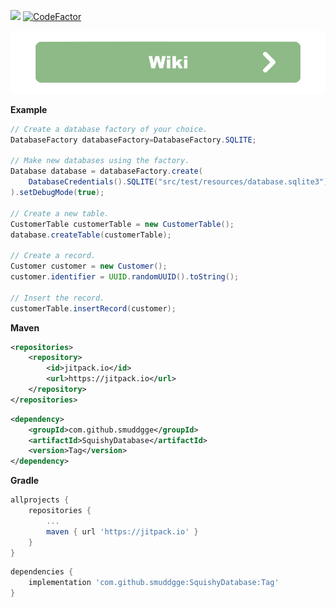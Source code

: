 [![](https://jitpack.io/v/Smuddgge/SquishyDatabase.svg)](https://jitpack.io/#Smuddgge/SquishyDatabase)
[![CodeFactor](https://www.codefactor.io/repository/github/smuddgge/squishydatabase/badge)](https://www.codefactor.io/repository/github/smuddgge/squishydatabase)

<div align=center>
    <a href="https://smuddgge.gitbook.io/squishy-database/"><img src="./graphics/wiki.png" width="512"></a>
</div>

**Example**
```java
// Create a database factory of your choice.
DatabaseFactory databaseFactory=DatabaseFactory.SQLITE;

// Make new databases using the factory.
Database database = databaseFactory.create(
    DatabaseCredentials().SQLITE("src/test/resources/database.sqlite3")
).setDebugMode(true);

// Create a new table.
CustomerTable customerTable = new CustomerTable();
database.createTable(customerTable);

// Create a record.
Customer customer = new Customer();
customer.identifier = UUID.randomUUID().toString();

// Insert the record.
customerTable.insertRecord(customer);
```

**Maven**
```xml
<repositories>
    <repository>
        <id>jitpack.io</id>
        <url>https://jitpack.io</url>
    </repository>
</repositories>
```
```xml
<dependency>
    <groupId>com.github.smuddgge</groupId>
    <artifactId>SquishyDatabase</artifactId>
    <version>Tag</version>
</dependency>
```

**Gradle**
```gradle
allprojects {
    repositories {
        ...
        maven { url 'https://jitpack.io' }
    }
}
```
```gradle
dependencies {
    implementation 'com.github.smuddgge:SquishyDatabase:Tag'
}
```
